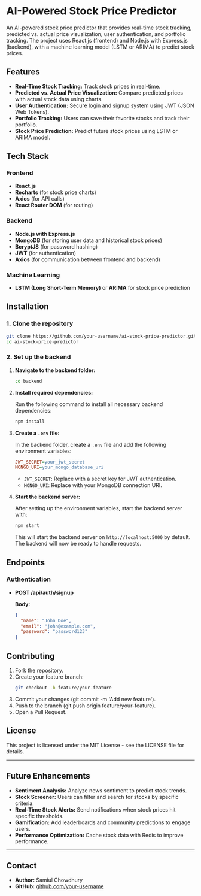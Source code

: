# AI-Powered Stock Price Predictor

An AI-powered stock price predictor that provides real-time stock tracking, predicted vs. actual price visualization, user authentication, and portfolio tracking. The project uses React.js (frontend) and Node.js with Express.js (backend), with a machine learning model (LSTM or ARIMA) to predict stock prices.

## Features

- **Real-Time Stock Tracking:** Track stock prices in real-time.
- **Predicted vs. Actual Price Visualization:** Compare predicted prices with actual stock data using charts.
- **User Authentication:** Secure login and signup system using JWT (JSON Web Tokens).
- **Portfolio Tracking:** Users can save their favorite stocks and track their portfolio.
- **Stock Price Prediction:** Predict future stock prices using LSTM or ARIMA model.

## Tech Stack

### Frontend

- **React.js**
- **Recharts** (for stock price charts)
- **Axios** (for API calls)
- **React Router DOM** (for routing)

### Backend

- **Node.js with Express.js**
- **MongoDB** (for storing user data and historical stock prices)
- **BcryptJS** (for password hashing)
- **JWT** (for authentication)
- **Axios** (for communication between frontend and backend)

### Machine Learning

- **LSTM (Long Short-Term Memory)** or **ARIMA** for stock price prediction

## Installation

### 1. Clone the repository

```bash
git clone https://github.com/your-username/ai-stock-price-predictor.git
cd ai-stock-price-predictor
```

### 2. Set up the backend

1. **Navigate to the backend folder:**

   ```bash
   cd backend
   ```

2. **Install required dependencies:**

   Run the following command to install all necessary backend dependencies:

   ```bash
   npm install
   ```

3. **Create a `.env` file:**

   In the backend folder, create a `.env` file and add the following environment variables:

   ```ini
   JWT_SECRET=your_jwt_secret
   MONGO_URI=your_mongo_database_uri
   ```

   - `JWT_SECRET`: Replace with a secret key for JWT authentication.
   - `MONGO_URI`: Replace with your MongoDB connection URI.

4. **Start the backend server:**

   After setting up the environment variables, start the backend server with:

   ```bash
   npm start
   ```

   This will start the backend server on `http://localhost:5000` by default. The backend will now be ready to handle requests.

## Endpoints

### Authentication

- **POST /api/auth/signup**

  **Body:**

  ```json
  {
    "name": "John Doe",
    "email": "john@example.com",
    "password": "password123"
  }
  ```

## Contributing

1. Fork the repository.
2. Create your feature branch:
   ```bash
   git checkout -b feature/your-feature
   ```
3. Commit your changes (git commit -m 'Add new feature').
4. Push to the branch (git push origin feature/your-feature).
5. Open a Pull Request.

## License

This project is licensed under the MIT License - see the LICENSE file for details.

---

## Future Enhancements

- **Sentiment Analysis:** Analyze news sentiment to predict stock trends.
- **Stock Screener:** Users can filter and search for stocks by specific criteria.
- **Real-Time Stock Alerts:** Send notifications when stock prices hit specific thresholds.
- **Gamification:** Add leaderboards and community predictions to engage users.
- **Performance Optimization:** Cache stock data with Redis to improve performance.

---

## Contact

- **Author:** Samiul Chowdhury
- **GitHub:** [github.com/your-username](https://github.com/samiulhoquechowdhury)
